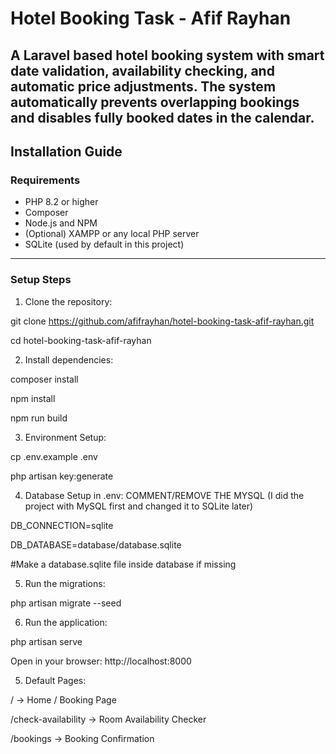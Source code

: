 # Hotel Booking Task - Afif Rayhan

A Laravel based hotel booking system with smart date validation, availability checking, and automatic price adjustments.
The system automatically prevents overlapping bookings and disables fully booked dates in the calendar.
---

## Installation Guide

### Requirements
- PHP 8.2 or higher 
- Composer
- Node.js and NPM
- (Optional) XAMPP or any local PHP server  
- SQLite (used by default in this project)

---

### Setup Steps
1. Clone the repository:

git clone https://github.com/afifrayhan/hotel-booking-task-afif-rayhan.git

cd hotel-booking-task-afif-rayhan

2. Install dependencies:

composer install

npm install

npm run build

3. Environment Setup:

cp .env.example .env

php artisan key:generate

4. Database Setup in .env:
COMMENT/REMOVE THE MYSQL (I did the project with MySQL first and changed it to SQLite later)

DB_CONNECTION=sqlite

DB_DATABASE=database/database.sqlite

#Make a database.sqlite file inside database if missing

5. Run the migrations:

php artisan migrate --seed

6. Run the application:

php artisan serve

Open in your browser: http://localhost:8000

5. Default Pages:

/ → Home / Booking Page

/check-availability → Room Availability Checker

/bookings → Booking Confirmation

